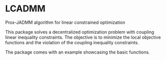 # LCADMM
Prox-JADMM algorithm for linear constrained optimization

This package solves a decentralized optimization problem with coupling linear inequality constraints. The objective is to minimize the local objective functions and the violation of the coupling inequality constraints.

The package comes with an example showcasing the basic functions.
